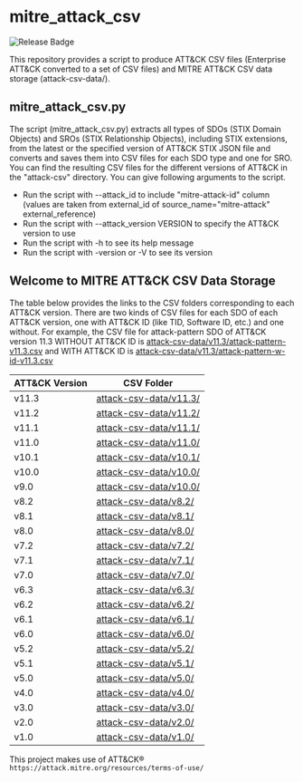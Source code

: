 # mitre_attack_csv

![Release Badge](https://shields.io/github/v/release/stmtstk/mitre_attack_csv?displa_name=tag)

This repository provides a script to produce ATT&CK CSV files (Enterprise ATT&CK converted to a set of CSV files) and MITRE ATT&CK CSV data storage (attack-csv-data/).

## mitre_attack_csv.py

The script (mitre_attack_csv.py) extracts all types of SDOs (STIX Domain Objects) and SROs (STIX Relationship Objects), including STIX extensions, from the latest or the specified version of ATT&CK STIX JSON file and converts and saves them into CSV files for each SDO type and one for SRO.
You can find the resulting CSV files for the different versions of ATT&CK in the "attack-csv" directory. You can give following arguments to the script.

- Run the script with --attack_id to include "mitre-attack-id" column (values are taken from external_id of source_name="mitre-attack" external_reference)
- Run the script with --attack_version VERSION to specify the ATT&CK version to use
- Run the script with -h to see its help message
- Run the script with -version or -V to see its version

## Welcome to MITRE ATT&CK CSV Data Storage

 The table below provides the links to the CSV folders corresponding to each ATT&CK version.
 There are two kinds of CSV files for each SDO of each ATT&CK version, one with ATT&CK ID (like TID, Software ID, etc.) and one without.
For example, the CSV file for attack-pattern SDO of ATT&CK version 11.3 WITHOUT ATT&CK ID is [attack-csv-data/v11.3/attack-pattern-v11.3.csv](attack-csv-data/v11.3/attack-pattern-v11.3.csv) and WITH ATT&CK ID is [attack-csv-data/v11.3/attack-pattern-w-id-v11.3.csv](attack-csv-data/v11.3/attack-pattern-w-id-v11.3.csv)


|ATT&CK Version | CSV Folder|
|---|---|
|v11.3|[attack-csv-data/v11.3/](attack-csv-data/v11.3/)|
|v11.2|[attack-csv-data/v11.2/](attack-csv-data/v11.2/)|
|v11.1|[attack-csv-data/v11.1/](attack-csv-data/v11.1/)|
|v11.0|[attack-csv-data/v11.0/](attack-csv-data/v11.0/)|
|v10.1|[attack-csv-data/v10.1/](attack-csv-data/v10.1/)|
|v10.0|[attack-csv-data/v10.0/](attack-csv-data/v10.0/)|
|v9.0|[attack-csv-data/v10.0/](attack-csv-data/v9.0/)|
|v8.2|[attack-csv-data/v8.2/](attack-csv-data/v8.2/)|
|v8.1|[attack-csv-data/v8.1/](attack-csv-data/v8.1/)|
|v8.0|[attack-csv-data/v8.0/](attack-csv-data/v8.0/)|
|v7.2|[attack-csv-data/v7.2/](attack-csv-data/v7.2/)|
|v7.1|[attack-csv-data/v7.1/](attack-csv-data/v7.1/)|
|v7.0|[attack-csv-data/v7.0/](attack-csv-data/v7.0/)|
|v6.3|[attack-csv-data/v6.3/](attack-csv-data/v6.3/)|
|v6.2|[attack-csv-data/v6.2/](attack-csv-data/v6.2/)|
|v6.1|[attack-csv-data/v6.1/](attack-csv-data/v6.1/)|
|v6.0|[attack-csv-data/v6.0/](attack-csv-data/v6.0/)|
|v5.2|[attack-csv-data/v5.2/](attack-csv-data/v5.2/)|
|v5.1|[attack-csv-data/v5.1/](attack-csv-data/v5.1/)|
|v5.0|[attack-csv-data/v5.0/](attack-csv-data/v5.0/)|
|v4.0|[attack-csv-data/v4.0/](attack-csv-data/v4.0/)|
|v3.0|[attack-csv-data/v3.0/](attack-csv-data/v3.0/)|
|v2.0|[attack-csv-data/v2.0/](attack-csv-data/v2.0/)|
|v1.0|[attack-csv-data/v1.0/](attack-csv-data/v1.0/)|


This project makes use of ATT&CK®  
`https://attack.mitre.org/resources/terms-of-use/`